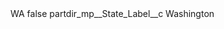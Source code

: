 <?xml version="1.0" encoding="UTF-8"?>
<CustomMetadata xmlns="http://soap.sforce.com/2006/04/metadata" xmlns:xsi="http://www.w3.org/2001/XMLSchema-instance" xmlns:xsd="http://www.w3.org/2001/XMLSchema">
    <label>WA</label>
    <protected>false</protected>
    <values>
        <field>partdir_mp__State_Label__c</field>
        <value xsi:type="xsd:string">Washington</value>
    </values>
</CustomMetadata>
